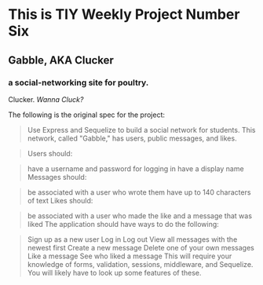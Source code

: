 # This is TIY Weekly Project Number Six

## Gabble, AKA Clucker
### a social-networking site for poultry.
Clucker.
_Wanna Cluck?_

The following is the original spec for the project:

>Use Express and Sequelize to build a social network for students. This network, called "Gabble," has users, public messages, and likes.

>Users should:

>have a username and password for logging in
have a display name
Messages should:

>be associated with a user who wrote them
have up to 140 characters of text
Likes should:

>be associated with a user who made the like and a message that was liked
The application should have ways to do the following:

>Sign up as a new user
Log in
Log out
View all messages with the newest first
Create a new message
Delete one of your own messages
Like a message
See who liked a message
This will require your knowledge of forms, validation, sessions, middleware, and Sequelize. You will likely have to look up some features of these.
